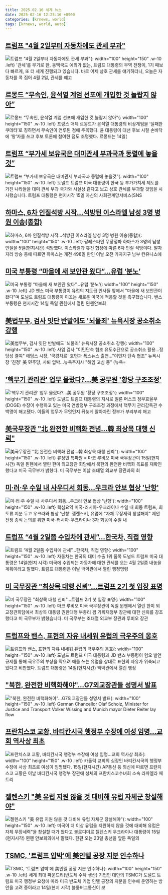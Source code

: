 ```yaml
---
title: 2025.02.16 세계 뉴스
date: 2025-02-16 12:25:16 +0900
categories: [krnews, world]
tags: [krnews, world, auto]
---
```

## [트럼프 "4월 2일부터 자동차에도 관세 부과"](https://n.news.naver.com/mnews/article/057/0001871903)

![트럼프 "4월 2일부터 자동차에도 관세 부과"](https://mimgnews.pstatic.net/image/origin/057/2025/02/15/1871903.jpg?type=nf220_150){: width="100" height="150" .w-10 .left}
'관세'를 무기로 한, 동맥국도 예외가 없는, 트럼프 대통령의 무역 전쟁이, 1기 때보다 빠르게, 또 더 세게 진행되고 있습니다. 바로 어제 상호 관세를 얘기하더니, 오늘은 자동차를 콕 집어 4월 2일, 관세를 예고

## [르몽드 “무속인, 윤석열 계엄 선포에 개입한 것 놀랍지 않아”](https://n.news.naver.com/mnews/article/028/0002731317)

![르몽드 “무속인, 윤석열 계엄 선포에 개입한 것 놀랍지 않아”](https://mimgnews.pstatic.net/image/origin/028/2025/02/15/2731317.jpg?type=nf220_150){: width="100" height="150" .w-10 .left}
프랑스 매체 르몽드가 윤석열 대통령의 비상계엄을 ‘실패한 쿠데타’로 칭하면서 무속인이 연루된 점에 주목했다. 윤 대통령이 대선 후보 시절 손바닥에 ‘왕’자를 쓰고 후보 토론에 참여한 점도 조명했다. 르몽드는 14일(

## [트럼프 “부가세 보유국은 대미관세 부과국과 동렬에 놓을것”](https://n.news.naver.com/mnews/article/056/0011893734)

![트럼프 “부가세 보유국은 대미관세 부과국과 동렬에 놓을것”](https://mimgnews.pstatic.net/image/origin/056/2025/02/16/11893734.jpg?type=nf220_150){: width="100" height="150" .w-10 .left}
도널드 트럼프 미국 대통령이 한국 등 부가가치세 제도를 가진 나라들을 대미 관세 부과 국가와 사실상 같다고 보고 상호 관세를 부과할 것임을 시사했습니다. 트럼프 대통령은 현지시각 15일 자신의 사회관계망서비스(SNS

## [하마스, 6차 인질석방 시작…석방된 이스라엘 남성 3명 병원 이송(종합)](https://n.news.naver.com/mnews/article/277/0005547019)

![하마스, 6차 인질석방 시작…석방된 이스라엘 남성 3명 병원 이송(종합)](https://mimgnews.pstatic.net/image/origin/277/2025/02/15/5547019.jpg?type=nf220_150){: width="100" height="150" .w-10 .left}
팔레스타인 무장정파 하마스가 3명의 남성 인질을 5일(현지시간) 석방했다. 이스라엘과 휴전 협정에 따른 6차 인질 석방이다. 알자지라 방송 등에 따르면 하마스는 개전 498일 만인 이날 오전 가자지구 남부 칸유니스에

## [미국 부통령 “마을에 새 보안관 왔다”…유럽 ‘분노’](https://n.news.naver.com/mnews/article/056/0011893485)

![미국 부통령 “마을에 새 보안관 왔다”…유럽 ‘분노’](https://mimgnews.pstatic.net/image/origin/056/2025/02/15/11893485.jpg?type=nf220_150){: width="100" height="150" .w-10 .left}
JD 밴스 미국 부통령이 유럽의 지도급 인사들 앞에서 "마을에 새 보안관이 왔다"며 도널드 트럼프 대통령이 이끄는 새로운 미국에 적응할 것을 촉구했습니다. 밴스 부통령은 현지시간 14일 독일 뮌헨에서 열린 뮌헨안보회

## [美법무부, 검사 잇단 반발에도 '뇌물죄' 뉴욕시장 공소취소 강행](https://n.news.naver.com/mnews/article/001/0015214962)

![美법무부, 검사 잇단 반발에도 '뇌물죄' 뉴욕시장 공소취소 강행](https://mimgnews.pstatic.net/image/origin/001/2025/02/15/15214962.jpg?type=nf220_150){: width="100" height="150" .w-10 .left}
사임 검사 "이민단속 협조 유도수단으로 공소취소 활용…정당성 결여" 애덤스 시장, '국경차르' 호먼과 폭스뉴스 출연…"이민자 단속 협조" 뉴욕시장 '친정' 美 민주당, 사퇴 압박…뉴욕주지사 "해임 고심 중" (뉴욕=

## ['핵무기 관리관' 업무 몰랐다?…美 공무원 '황당 구조조정'](https://n.news.naver.com/mnews/article/015/0005094701)

!['핵무기 관리관' 업무 몰랐다?…美 공무원 '황당 구조조정'](https://mimgnews.pstatic.net/image/origin/015/2025/02/16/5094701.jpg?type=nf220_150){: width="100" height="150" .w-10 .left}
도널드 트럼프 대통령의 지시로 일론 머스크 정부효율부(DOGE) 수장이 수행하고 있는 미국 연방정부 구조조정 과정에서 핵무기 관리감독관 수백명이 해고됐다. 이들의 업무가 무엇인지 뒤늦게 알아차린 정부가 부랴부랴 해고

## [美국무장관 "北 완전한 비핵화 전념…韓 최상목 대행 신뢰"](https://n.news.naver.com/mnews/article/421/0008078625)

![美국무장관 "北 완전한 비핵화 전념…韓 최상목 대행 신뢰"](https://mimgnews.pstatic.net/image/origin/421/2025/02/16/8078625.jpg?type=nf220_150){: width="100" height="150" .w-10 .left}
류정민 특파원 = 마코 루비오 미국 국무장관이 15일(현지시간) 독일 뮌헨에서 열린 한미 외교장관 회담에서 북한의 완전한 비핵화 목표를 재확인했다고 미국 국무부가 밝혔다. 미 국무부는 이날 조태열 외교부 장관과의 회

## [미·러·우 수일 내 사우디서 회동…우크라 안보 협상 '난항'](https://n.news.naver.com/mnews/article/079/0003992505)

![미·러·우 수일 내 사우디서 회동…우크라 안보 협상 '난항'](https://mimgnews.pstatic.net/image/origin/079/2025/02/16/3992505.jpg?type=nf220_150){: width="100" height="150" .w-10 .left}
핵심요약 미국-러시아-우크라이나 수일 내 회동 트럼프, 희토류 지분 두고 우크라와 협상 '난항' 젤렌스키, 유럽에 "자체 무장세력 창설해야" 제안 전쟁 종식 논의를 위한 미국-러시아-우크라이나 3자 회동이 수일 내

## [트럼프 “4월 2일쯤 수입차에 관세”…한국차, 직접 영향](https://n.news.naver.com/mnews/article/023/0003888241)

![트럼프 “4월 2일쯤 수입차에 관세”…한국차, 직접 영향](https://mimgnews.pstatic.net/image/origin/023/2025/02/15/3888241.jpg?type=nf220_150){: width="100" height="150" .w-10 .left}
자동차는 한국의 대미 수출 1위 품목 도널드 트럼프 미국 대통령은 14일(현지 시각) 미국에 수입되는 자동차에 대한 관세를 오는 4월 2일쯤 내놓을 계획이라고 말했다. 트럼프 대통령은 이날 백악관에서 열린 행정명령

## [미 국무장관 "최상목 대행 신뢰"...트럼프 2기 첫 입장 표명](https://n.news.naver.com/mnews/article/052/0002153823)

![미 국무장관 "최상목 대행 신뢰"...트럼프 2기 첫 입장 표명](https://mimgnews.pstatic.net/image/origin/052/2025/02/16/2153823.jpg?type=nf220_150){: width="100" height="150" .w-10 .left}
마코 루비오 미국 국무장관이 독일 뮌헨에서 열린 한미 외교장관회담에서 최상목 대통령 권한대행 부총리 겸 기획재정부 장관에 대한 신뢰를 강조했다고 미 국무부가 밝혔습니다. 미 국무부는 조태열 외교부 장관과 루비오 장관

## [트럼프와 밴스, 표현의 자유 내세워 유럽의 극우주의 옹호](https://n.news.naver.com/mnews/article/021/0002690308)

![트럼프와 밴스, 표현의 자유 내세워 유럽의 극우주의 옹호](https://mimgnews.pstatic.net/image/origin/021/2025/02/15/2690308.jpg?type=nf220_150){: width="100" height="150" .w-10 .left}
도널드 트럼프 미국 대통령과 JD 밴스 부통령이 혐오 발언 규제를 통해 극우주의 부상을 막으려 애를 쓰는 유럽을 상대로 표현의 자유가 위축되고 있다고 비판했다. 트럼프 대통령은 14일(현지시간) 백악관에서 열린 행정

## ["북한, 완전한 비핵화해야"…G7외교장관들 성명서 발표](https://n.news.naver.com/mnews/article/018/0005944390)

!["북한, 완전한 비핵화해야"…G7외교장관들 성명서 발표](https://mimgnews.pstatic.net/image/origin/018/2025/02/16/5944390.jpg?type=nf220_150){: width="100" height="150" .w-10 .left}
German Chancellor Olaf Scholz, Minister for Justice and Transport Volker Wissing and Munich mayor Dieter Reiter lay flow

## [프란치스코 교황, 바티칸시국 행정부 수장에 여성 임명…교회 역사상 최초](https://n.news.naver.com/mnews/article/009/0005444363)

![프란치스코 교황, 바티칸시국 행정부 수장에 여성 임명…교회 역사상 최초](https://mimgnews.pstatic.net/image/origin/009/2025/02/16/5444363.jpg?type=nf220_150){: width="100" height="150" .w-10 .left}
카톨릭 교회의 심장인 바티칸시국의 행정부 수장에 사상 최초로 여성이 임명됐다. 15일(현지시간) AP통신 등 외신에 따르면 프란치스코 교황은 이날 바티칸시국 행정부 장관에 성체의 프란치스코수녀회 소속 라파엘라 페트리

## [젤렌스키 "美 유럽 지원 않을 것 대비해 유럽 자체군 창설해야"](https://n.news.naver.com/mnews/article/003/0013069656)

![젤렌스키 "美 유럽 지원 않을 것 대비해 유럽 자체군 창설해야"](https://mimgnews.pstatic.net/image/origin/003/2025/02/16/13069656.jpg?type=nf220_150){: width="100" height="150" .w-10 .left}
미국이 더 이상 유럽을 지원하지 않을 것에 대비해 유럽은 자체 무장세력"을 창설할 때가 왔다고 볼로디미르 젤렌스키 우크라이나 대통령이 15일(현지시각) 뮌헨 안보회의에서 말했다. 한편 오는 23일 총선을 앞둔 독일의

## [TSMC, '트럼프 압박'에 美인텔 공장 지분 인수하나](https://n.news.naver.com/mnews/article/243/0000072795)

![TSMC, '트럼프 압박'에 美인텔 공장 지분 인수하나](https://mimgnews.pstatic.net/image/origin/243/2025/02/15/72795.jpg?type=nf220_150){: width="100" height="150" .w-10 .left}
세계 최대 파운드리(반도체 수탁 생산) 기업인 대만의 TSMC가 도널드 트럼프 미국 행정부 요청에 따라 미국 반도체 기업 인텔 공장의 지분을 인수해 운영하는 방안을 고려 중이라고 14일(현지 시각) 블룸버그통신이 보

